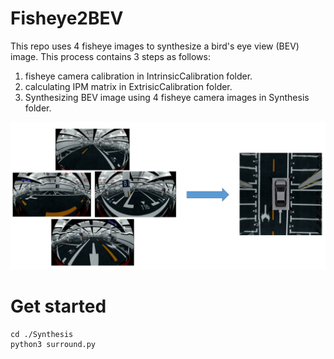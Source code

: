 # Fisheye2BEV
This repo uses 4 fisheye images to synthesize a bird's eye view (BEV) image.
This process contains 3 steps as follows:
1. fisheye camera calibration in IntrinsicCalibration folder.
2. calculating IPM matrix in ExtrisicCalibration folder.
3. Synthesizing BEV image using 4 fisheye camera images in Synthesis folder.


![](Docs/BEV_Ret.png)

# Get started
```shell
cd ./Synthesis
python3 surround.py
```
